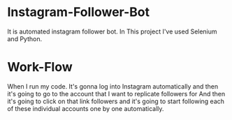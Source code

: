 # Instagram-Follower-Bot
It is automated instagram follower bot. 
In This project I've used Selenium and Python.

# Work-Flow
 When I run my code. It's gonna log into Instagram automatically and then it's going to go to the account that I want to replicate followers for And then it's going to click on that link followers and it's going to start following each of these individual accounts one by one
automatically.

